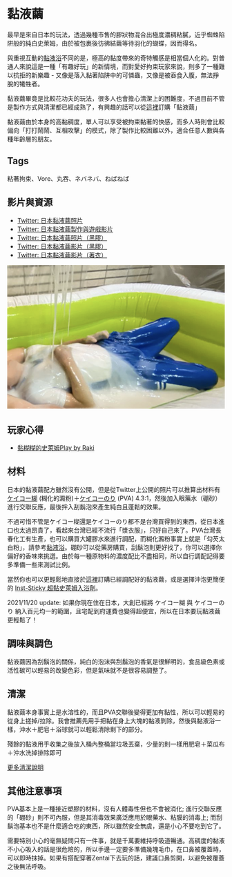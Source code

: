 黏液繭
=====
最早是來自日本的玩法，透過幾種市售的膠狀物混合出極度濃稠粘膩，近乎蜘蛛陷阱般的純白史萊姆，由於被包裹後彷彿結繭等待羽化的蝴蝶，因而得名。

與重視互動的[黏液浴](slime_bath.md)不同的是，極高的黏度帶來的奇特觸感是相當個人化的。對普通人來說這是一種「有趣好玩」的新情境，而對愛好拘束玩家來說，則多了一種難以抗拒的新樂趣 - 又像是落入黏著陷阱中的可憐蟲，又像是被吞食入腹，無法掙脫的犧牲者。

黏液繭畢竟是比較花功夫的玩法，很多人也會擔心清潔上的困難度，不過目前不管是製作方式與清潔都已經成熟了，有興趣的話可以從[這裡](http://stickysli.me/shop.html#slime-cocoon)訂購「黏液繭」

黏液繭由於本身的高黏稠度，單人可以享受被拘束黏著的快感，而多人時則會比較偏向「打打鬧鬧、互相攻擊」的模式，除了製作比較困難以外，適合任意人數與各種年齡層的朋友。

## Tags

粘著拘束、Vore、丸吞、ネバネバ、ねばねば

## 影片與資源

- [Twitter: 日本黏液繭照片](https://twitter.com/nebachoco/status/1190994999350923264)
- [Twitter: 日本黏液繭製作與遊戲影片](https://twitter.com/waniuroko/status/1206581130813554688?s=20)
- [Twitter: 日本黏液繭照片（黑膠）](https://twitter.com/nebachoco/status/1208013539425734659?s=20)
- [Twitter: 日本黏液繭影片（黑膠）](https://twitter.com/nebachoco/status/1227620216516931585)
- [Twitter: 日本黏液繭影片（著衣）](https://twitter.com/nebachoco/status/1183631384478285826)

![](imgs/slime_cacoon.png)

## 玩家心得

- [黏糊糊的史萊姆Play by Raki](https://www.pupraki.com/blog/gunge-slime-play/)

## 材料

日本的黏液繭配方雖然沒有公開，但是從Twitter上公開的照片可以推算出材料有 [ケイコー糊](https://www.monotaro.com/g/01010482/) (糊化的澱粉)＋[ケイコーのり](https://www.monotaro.com/g/02653206/) (PVA) 4.3:1，然後加入眼藥水（硼砂）進行交聯反應，最後拌入刮鬍泡來產生純白且蓬鬆的效果。

不過可惜不管是ケイコー糊還是ケイコーのり都不是台灣買得到的東西，從日本進口也太過昂貴了，看起來台灣已經不流行「漿衣服」，只好自己來了。PVA台灣長春化工有生產，也可以購買大罐膠水來進行調配，而糊化澱粉事實上就是「勾芡太白粉」，請參考[黏液浴](slime_bath.md)。硼砂可以從藥房購買，刮鬍泡則更好找了，你可以選擇你偏好的香味來挑選。由於每一種原物料的濃度配比不盡相同，所以自行調配記得要多準備一些來測試比例。

當然你也可以更輕鬆地直接於[這裡](https://forms.gle/Z32i8WMWXdbzqyUWA)訂購已經調配好的黏液繭，或是選擇沖泡更簡便的 [Inst-Sticky 超黏史萊姆入浴劑](prod_inst_sticky.md)。

2021/11/20 update: 如果你現在住在日本，大創已經將 ケイコー糊 與 ケイコーのり 納入百元均一的範圍，且宅配到府運費也變得超便宜，所以在日本要玩黏液繭更輕鬆了！

## 調味與調色

黏液繭因為刮鬍泡的關係，純白的泡沫與刮鬍泡的香氣是很鮮明的，食品級色素或活性碳可以輕易的改變色彩，但是氣味就不是很容易調整了。

## 清潔

黏液繭本身事實上是水溶性的，而且PVA交聯後變得更加有黏性，所以可以輕易的從身上搓掉/拉除。我會推薦先用手把黏在身上大塊的黏液剝除，然後與黏液浴一樣，沖水＋肥皂＋浴球就可以輕鬆清除剩下的部分。

殘餘的黏液用手收集之後放入桶內整桶當垃圾丟棄，少量的則一樣用肥皂＋菜瓜布＋沖水洗掉排除即可

[更多清潔說明](slime_cleaning.md)

## 其他注意事項

PVA基本上是一種接近塑膠的材料，沒有人體毒性但也不會被消化; 進行交聯反應的「硼砂」則不可內服，但是其消毒效果廣泛應用於眼藥水、粘膜的消毒上; 而刮鬍泡基本也不是什麼適合吃的東西，所以雖然安全無虞，還是小心不要吃到它了。

需要特別小心的毫無疑問只有一件事，就是千萬要維持呼吸道暢通。高稠度的黏液不小心吸入的話是很危險的，所以手邊一定要多準備幾塊毛巾，在口鼻被覆蓋時，可以即時抹掉。如果有搭配穿著Zentai下去玩的話，建議口鼻剪開，以避免被覆蓋之後無法呼吸。
